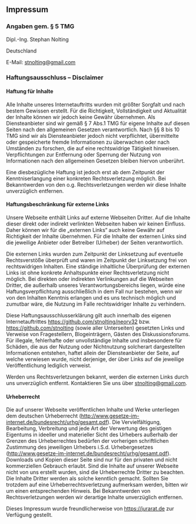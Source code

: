 ## Impressum

### Angaben gem. § 5 TMG

Dipl.-Ing. Stephan Nolting

Deutschland

E-Mail: [stnolting@gmail.com](mailto:stnolting@gmail.com)

### Haftungsausschluss – Disclaimer

#### Haftung für Inhalte

Alle Inhalte unseres Internetauftritts wurden mit größter Sorgfalt und nach bestem Gewissen erstellt. Für die Richtigkeit,
Vollständigkeit und Aktualität der Inhalte können wir jedoch keine Gewähr übernehmen. Als Diensteanbieter sind wir gemäß
§ 7 Abs.1 TMG für eigene Inhalte auf diesen Seiten nach den allgemeinen Gesetzen verantwortlich. Nach §§ 8 bis 10 TMG sind
wir als Diensteanbieter jedoch nicht verpflichtet, übermittelte oder gespeicherte fremde Informationen zu überwachen oder
nach Umständen zu forschen, die auf eine rechtswidrige Tätigkeit hinweisen. Verpflichtungen zur Entfernung oder Sperrung
der Nutzung von Informationen nach den allgemeinen Gesetzen bleiben hiervon unberührt.

Eine diesbezügliche Haftung ist jedoch erst ab dem Zeitpunkt der Kenntniserlangung einer konkreten Rechtsverletzung möglich.
Bei Bekanntwerden von den o.g. Rechtsverletzungen werden wir diese Inhalte unverzüglich entfernen.

#### Haftungsbeschränkung für externe Links

Unsere Webseite enthält Links auf externe Webseiten Dritter. Auf die Inhalte dieser direkt oder indirekt verlinkten
Webseiten haben wir keinen Einfluss. Daher können wir für die „externen Links“ auch keine Gewähr auf Richtigkeit der
Inhalte übernehmen. Für die Inhalte der externen Links sind die jeweilige Anbieter oder Betreiber (Urheber) der Seiten
verantwortlich.

Die externen Links wurden zum Zeitpunkt der Linksetzung auf eventuelle Rechtsverstöße überprüft und waren im Zeitpunkt
der Linksetzung frei von rechtswidrigen Inhalten. Eine ständige inhaltliche Überprüfung der externen Links ist ohne
konkrete Anhaltspunkte einer Rechtsverletzung nicht möglich. Bei direkten oder indirekten Verlinkungen auf die Webseiten
Dritter, die außerhalb unseres Verantwortungsbereichs liegen, würde eine Haftungsverpflichtung ausschließlich in dem Fall
nur bestehen, wenn wir von den Inhalten Kenntnis erlangen und es uns technisch möglich und zumutbar wäre, die Nutzung im
Falle rechtswidriger Inhalte zu verhindern.

Diese Haftungsausschlusserklärung gilt auch innerhalb des eigenen Internetauftrittes https://github.com/stnolting/neorv32 bzw.
https://github.com/stnolting (sowie aller Unterseiten)
gesetzten Links und Verweise von Fragestellern, Blogeinträgern, Gästen des Diskussionsforums. Für illegale, fehlerhafte
oder unvollständige Inhalte und insbesondere für Schäden, die aus der Nutzung oder Nichtnutzung solcherart dargestellten
Informationen entstehen, haftet allein der Diensteanbieter der Seite, auf welche verwiesen wurde, nicht derjenige,
der über Links auf die jeweilige Veröffentlichung lediglich verweist.

Werden uns Rechtsverletzungen bekannt, werden die externen Links durch uns unverzüglich entfernt.
Kontaktieren Sie uns über [stnolting@gmail.com](mailto:stnolting@gmail.com).

#### Urheberrecht

Die auf unserer Webseite veröffentlichen Inhalte und Werke unterliegen dem deutschen Urheberrecht
(http://www.gesetze-im-internet.de/bundesrecht/urhg/gesamt.pdf). Die Vervielfältigung, Bearbeitung,
Verbreitung und jede Art der Verwertung des geistigen Eigentums in ideeller und materieller Sicht des Urhebers
außerhalb der Grenzen des Urheberrechtes bedürfen der vorherigen schriftlichen Zustimmung des jeweiligen
Urhebers i.S.d. Urhebergesetzes (http://www.gesetze-im-internet.de/bundesrecht/urhg/gesamt.pdf).
Downloads und Kopien dieser Seite sind nur für den privaten und nicht kommerziellen Gebrauch erlaubt.
Sind die Inhalte auf unserer Webseite nicht von uns erstellt wurden, sind die Urheberrechte Dritter
zu beachten. Die Inhalte Dritter werden als solche kenntlich gemacht. Sollten Sie trotzdem auf eine
Urheberrechtsverletzung aufmerksam werden, bitten wir um einen entsprechenden Hinweis. Bei Bekanntwerden
von Rechtsverletzungen werden wir derartige Inhalte unverzüglich entfernen.

Dieses Impressum wurde freundlicherweise von https://jurarat.de zur Verfügung gestellt.
